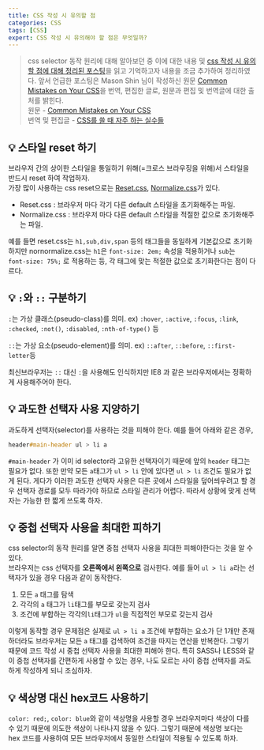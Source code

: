 ```yaml
---
title: CSS 작성 시 유의할 점
categories: CSS
tags: [CSS]
expert: CSS 작성 시 유의해야 할 점은 무엇일까?
---
```


> css selector 동작 원리에 대해 알아보던 중 이에 대한 내용 및 [css 작성 시 유의할 점에 대해 정리된 포스팅](https://brunch.co.kr/@linterpreteur/27)을 읽고 기억하고자 내용을 조금 추가하여 정리하였다. 앞서 언급한 포스팅은 Mason Shin 님이 작성하신 원문 [Common Mistakes on Your CSS](https://medium.com/@js.mason.shin/common-mistakes-on-your-css-597951d71b38)을 번역, 편집한 글로, 원문과 편집 및 번역글에 대한 출처를 밝힌다.  
> 원문 - [Common Mistakes on Your CSS](https://medium.com/@js.mason.shin/common-mistakes-on-your-css-597951d71b38)  
> 번역 및 편집글 - [CSS를 쓸 때 자주 하는 실수들](https://brunch.co.kr/@linterpreteur/27)

## 💡 스타일 reset 하기

브라우저 간의 상이한 스타일을 통일하기 위해(=크로스 브라우징을 위해)서 스타일을 반드시 reset 하여 작업하자.  
가장 많이 사용하는 css reset으로는 [Reset.css](https://meyerweb.com/eric/tools/css/reset/), [Normalize.css](https://necolas.github.io/normalize.css/latest/normalize.css)가 있다.

- Reset.css : 브라우저 마다 각기 다른 default 스타일을 초기화해주는 파일.
- Normalize.css : 브라우저 마다 다른 default 스타일을 적절한 값으로 초기화해주는 파일.

예를 들면 reset.css는 `h1,sub,div,span` 등의 태그들을 동일하게 기본값으로 초기화하지만 nornormalize.css는 `h1`은 `font-size: 2em;` 속성을 적용하거나 `sub`는 ` font-size: 75%;` 로 적용하는 등, 각 태그에 맞는 적절한 값으로 초기화한다는 점이 다르다.

## 💡 `:`와 `::` 구분하기

`:`는 가상 클래스(pseudo-class)를 의미.
ex) `:hover`, `:active`, `:focus`, `:link`, `:checked`, `:not()`, `:disabled`, `:nth-of-type()` 등

`::`는 가상 요소(pseudo-element)를 의미.
ex) `::after`, `::before`, `::first-letter`등

최신브라우저는 `::` 대신 `:`을 사용해도 인식하지만 IE8 과 같은 브라우저에서는 정확하게 사용해주어야 한다.

## 💡 과도한 선택자 사용 지양하기

과도하게 선택자(selector)를 사용하는 것을 피해야 한다.
예를 들어 아래와 같은 경우,

```css
header#main-header ul > li a
```

`#main-header` 가 이미 id selector라 고유한 선택자이기 때문에 앞의 `header` 태그는 필요가 없다. 또한 만약 모든 `a`태그가 `ul > li` 안에 있다면 `ul > li` 조건도 필요가 없게 된다. 게다가 이러한 과도한 선택자 사용은 다른 곳에서 스타일을 덮어씌우려고 할 경우 선택자 경로를 모두 따라가야 하므로 스타일 관리가 어렵다. 따라서 상황에 맞게 선택자는 가능한 한 짧게 쓰도록 하자.

## 💡 중첩 선택자 사용을 최대한 피하기

css selector의 동작 원리를 알면 중첩 선택자 사용을 최대한 피해야한다는 것을 알 수 있다.  
브라우저는 css 선택자를 **오른쪽에서 왼쪽으로** 검사한다. 예를 들어 `ul > li a`라는 선택자가 있을 경우 다음과 같이 동작한다.

1. 모든 `a` 태그를 탐색
2. 각각의 `a` 태그가 `li`태그를 부모로 갖는지 검사
3. 조건에 부합하는 각각의`li`태그가 `ul`을 직접적인 부모로 갖는지 검사

이렇게 동작할 경우 문제점은 실제로 `ul > li a` 조건에 부합하는 요소가 단 1개만 존재하더라도 브라우저는 모든 `a` 태그를 검색하여 조건을 따지는 연산을 반복한다. 그렇기 때문에 코드 작성 시 중첩 선택자 사용을 최대한 피해야 한다. 특히 SASS나 LESS와 같이 중첩 선택자를 간편하게 사용할 수 있는 경우, 나도 모르는 사이 중첩 선택자를 과도하게 작성하게 되니 조심하자.

## 💡 색상명 대신 hex코드 사용하기

`color: red;`, `color: blue`와 같이 색상명을 사용할 경우 브라우저마다 색상이 다를 수 있기 때문에 의도한 색상이 나타나지 않을 수 있다. 그렇기 때문에 색상명 보다는 hex 코드를 사용하여 모든 브라우저에서 동일한 스타일이 적용될 수 있도록 하자.
